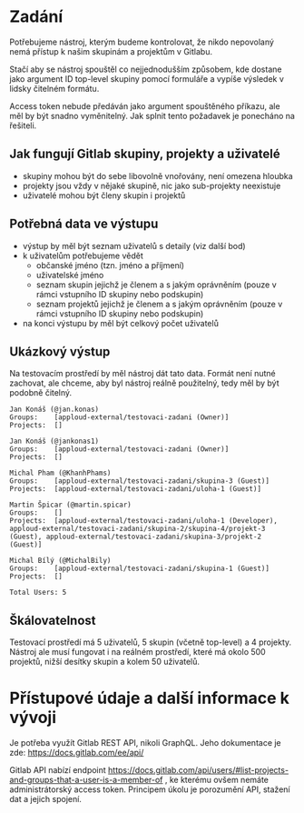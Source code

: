 # Zadání

Potřebujeme nástroj, kterým budeme kontrolovat, že nikdo nepovolaný nemá přístup k našim skupinám a projektům v Gitlabu.

Stačí aby se nástroj spouštěl co nejjednodušším způsobem, kde dostane jako argument ID top-level skupiny pomocí formuláře a vypíše výsledek v lidsky čitelném formátu.

Access token nebude předáván jako argument spouštěného příkazu, ale měl by být snadno vyměnitelný. Jak splnit tento požadavek je ponecháno na řešiteli.

## Jak fungují Gitlab skupiny, projekty a uživatelé

- skupiny mohou být do sebe libovolně vnořovány, není omezena hloubka
- projekty jsou vždy v nějaké skupině, nic jako sub-projekty neexistuje
- uživatelé mohou být členy skupin i projektů

## Potřebná data ve výstupu

- výstup by měl být seznam uživatelů s detaily (viz další bod)
- k uživatelům potřebujeme vědět
    - občanské jméno (tzn. jméno a příjmení)
    - uživatelské jméno
    - seznam skupin jejichž je členem a s jakým oprávněním (pouze v rámci vstupního ID skupiny nebo podskupin)
    - seznam projektů jejichž je členem a s jakým oprávněním (pouze v rámci vstupního ID skupiny nebo podskupin)
- na konci výstupu by měl být celkový počet uživatelů

## Ukázkový výstup

Na testovacím prostředí by měl nástroj dát tato data. Formát není nutné zachovat, ale chceme, aby byl nástroj reálně použitelný, tedy měl by být podobně čitelný.

```
Jan Konáš (@jan.konas)
Groups:    [apploud-external/testovaci-zadani (Owner)]
Projects:  []

Jan Konáš (@jankonas1)
Groups:    [apploud-external/testovaci-zadani (Owner)]
Projects:  []

Michal Pham (@KhanhPhams)
Groups:    [apploud-external/testovaci-zadani/skupina-3 (Guest)]
Projects:  [apploud-external/testovaci-zadani/uloha-1 (Guest)]

Martin Špicar (@martin.spicar)
Groups:    []
Projects:  [apploud-external/testovaci-zadani/uloha-1 (Developer), apploud-external/testovaci-zadani/skupina-2/skupina-4/projekt-3 (Guest), apploud-external/testovaci-zadani/skupina-3/projekt-2 (Guest)]

Michal Bílý (@MichalBily)
Groups:    [apploud-external/testovaci-zadani/skupina-1 (Guest)]
Projects:  []

Total Users: 5
```

## Škálovatelnost

Testovací prostředí má 5 uživatelů, 5 skupin (včetně top-level) a 4 projekty. Nástroj ale musí fungovat i na reálném prostředí, které má okolo 500 projektů, nižší desítky skupin a kolem 50 uživatelů.

# Přístupové údaje a další informace k vývoji

Je potřeba využít Gitlab REST API, nikoli GraphQL. Jeho dokumentace je zde: https://docs.gitlab.com/ee/api/

Gitlab API nabízí endpoint https://docs.gitlab.com/api/users/#list-projects-and-groups-that-a-user-is-a-member-of , ke kterému ovšem nemáte administrátorský access token. Principem úkolu je porozumění API, stažení dat a jejich spojení. 
